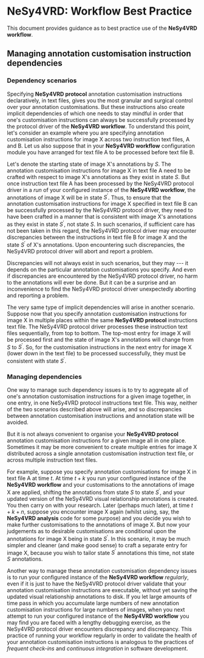# NeSy4VRD: Workflow Best Practice

This document provides guidance as to best practice use of the **NeSy4VRD workflow**.


## Managing annotation customisation instruction dependencies

### Dependency scenarios

Specifying **NeSy4VRD protocol** annotation customisation instructions declaratively, in text files, gives you the most granular and surgical control over your annotation customisations.  But these instructions also create implicit dependencies of which one needs to stay mindful in order that one's customisation instructions can always be successfully processed by the protocol driver of the **NeSy4VRD workflow**.  To understand this point, let's consider an example where you are specifying annotation customisation instructions for image X across two instruction text files, A and B.  Let us also suppose that in your **NeSy4VRD workflow** configuration module you have arranged for text file A to be processed before text file B. 

Let's denote the starting state of image X's annotations by $S$. The annotation customisation instructions for image X in text file A need to be crafted with respect to image X's annotations as they exist in state $S$. But once instruction text file A has been processed by the NeSy4VRD protocol driver in a *run* of your configured instance of the **NeSy4VRD workflow**, the annotations of image X will be in state $S^\prime$.  Thus, to ensure that the annotation customisation instructions for image X specified in text file B can be successfully processed by the NeSy4VRD protocol driver, they need to have been crafted in a manner that is consistent with image X's annotations as they exist in state $S^\prime$, not state $S$. In such scenarios, if sufficient care has not been taken in this regard, the NeSy4VRD protocol driver may encounter discrepancies between the instructions in text file B for image X and the state $S^\prime$ of X's annotations. Upon encountering such discrepancies, the NeSy4VRD protocol driver will abort and report a problem.

Discrepancies will not always exist in such scenarios, but they may --- it depends on the particular annotation customisations you specify. And even if discrepancies are encountered by the NeSy4VRD protocol driver, no harm to the annotations will ever be done. But it can be a surprise and an inconvenience to find the NeSy4VRD protocol driver unexpectedly aborting and reporting a problem.

The very same type of implicit dependencies will arise in another scenario. Suppose now that you specify annotation customisation instructions for image X in multiple places within the same **NeSy4VRD protocol** instructions text file.  The NeSy4VRD protocol driver processes these instruction text files sequentially, from top to bottom.  The top-most entry for image X will be processed first and the state of image X's annotations will change from $S$ to $S^\prime$. So, for the customisation instructions in the next entry for image X (lower down in the text file) to be processed successfully, they must be consistent with state $S^\prime$.

### Managing dependencies

One way to manage such dependency issues is to try to aggregate all of one's annotation customisation instructions for a given image together, in one entry, in one NeSy4VRD protocol instructions text file.  This way, neither of the two scenarios described above will arise, and so discrepancies between annotation customisation instructions and annotation state will be avoided.

But it is not always convenient to organise your **NeSy4VRD protocol** annotation customisation instructions for a given image all in one place.  Sometimes it may be more convenient to create multiple entries for image X distributed across a single annotation customisation instruction text file, or across multiple instruction text files.

For example, suppose you specify annotation customisations for image X in text file A at time $t$. At time $t+k$ you run your configured instance of the **NeSy4VRD workflow** and your customisations to the annotations of image X are applied, shifting the annotations from state $S$ to state $S^\prime$, and your updated version of the NeSy4VRD visual relationship annotations is created. You then carry on with your research. Later (perhaps much later), at time $t+k+n$, suppose you encounter image X again (whilst using, say, the **NeSy4VRD analysis** code for some purpose) and you decide you wish to make further customisations to the annotations of image X. But now your judgements as to desirable customisations are conditional upon the annotations for image X being in state $S^\prime$. In this scenario, it may be much simpler and cleaner (and make good sense) to craft a separate entry for image X, because you wish to tailor state $S^\prime$ annotations this time, not state $S$ annotations.

Another way to manage these annotation customisation dependency issues is to run your configured instance of the **NeSy4VRD workflow** *regularly*, even if it is just to have the NeSy4VRD protocol driver validate that your annotation customisation instructions are executable, without yet saving the updated visual relationship annotations to disk.  If you let large amounts of time pass in which you accumulate large numbers of new annotation customisation instructions for large numbers of images, when you next attempt to run your configured instance of the **NeSy4VRD workflow** you may find you are faced with a lengthy debugging exercise, as the NeSy4VRD protocol driver encounters discrepancy and discrepancy. This practice of running your workflow regularly in order to validate the health of your annotation customisation instructions is analogous to the practices of *frequent check-ins* and *continuous integration* in software development. 




